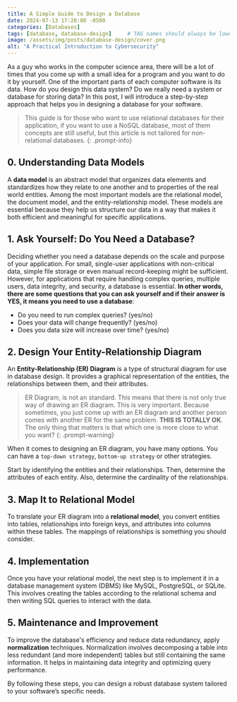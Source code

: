 ```yaml
---
title: A Simple Guide to Design a Database
date: 2024-07-13 17:20:00 -0500
categories: [Databases]
tags: [database, database-design]     # TAG names should always be lowercase
image: /assets/img/posts/database-design/cover.png
alt: "A Practical Introduction to Cybersecurity"
---
```

As a guy who works in the computer science area, there will be a lot of times that you come up with a small idea for a program and you want to do it by yourself. One of the important parts of each computer software is its data. How do you design this data system? Do we really need a system or database for storing data? In this post, I will introduce a step-by-step approach that helps you in designing a database for your software.

> This guide is for those who want to use relational databases for their application, if you want to use a NoSQL database, most of them concepts are still useful, but this article is not tailored for non-relational databases.
{: .prompt-info}

## 0. Understanding Data Models

A **data model** is an abstract model that organizes data elements and standardizes how they relate to one another and to properties of the real world entities. Among the most important models are the relational model, the document model, and the entity-relationship model. These models are essential because they help us structure our data in a way that makes it both efficient and meaningful for specific applications.

## 1. Ask Yourself: Do You Need a Database?

Deciding whether you need a database depends on the scale and purpose of your application. For small, single-user applications with non-critical data, simple file storage or even manual record-keeping might be sufficient. However, for applications that require handling complex queries, multiple users, data integrity, and security, a database is essential. **In other words, there are some questions that you can ask yourself and if their answer is YES, it means you need to use a database**:
- Do you need to run complex queries? (yes/no)
- Does your data will change frequently? (yes/no)
- Does you data size will increase over time? (yes/no)

## 2. Design Your Entity-Relationship Diagram

An **Entity-Relationship (ER) Diagram** is a type of structural diagram for use in database design. It provides a graphical representation of the entities, the relationships between them, and their attributes.
> ER Diagram, is not an standard. This means that there is not only true way of drawing an ER diagram. This is very important. Because sometimes, you just come up with an ER diagram and another person comes with another ER for the same problem. **THIS IS TOTALLY OK**. The only thing that matters is that which one is more  close to what you want?
{: .prompt-warning}

When it comes to designing an ER diagram, you have many options. You can have a `top-down strategy`, `bottom-up strategy` or other strategies.

Start by identifying the entities and their relationships. Then, determine the attributes of each entity. Also, determine the cardinality of the relationships.

## 3. Map It to Relational Model

To translate your ER diagram into a **relational model**, you convert entities into tables, relationships into foreign keys, and attributes into columns within these tables. The mappings of relationships is something you should consider.

## 4. Implementation

Once you have your relational model, the next step is to implement it in a database management system (DBMS) like MySQL, PostgreSQL, or SQLite. This involves creating the tables according to the relational schema and then writing SQL queries to interact with the data.

## 5. Maintenance and Improvement

To improve the database's efficiency and reduce data redundancy, apply **normalization** techniques. Normalization involves decomposing a table into less redundant (and more independent) tables but still containing the same information. It helps in maintaining data integrity and optimizing query performance.

By following these steps, you can design a robust database system tailored to your software’s specific needs.